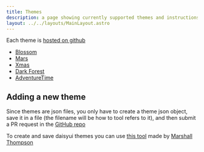 ```yaml
---
title: Themes
description: a page showing currently supported themes and instructions on adding more
layout: ../../layouts/MainLayout.astro
---
```


Each theme is [hosted on github](https://github.com/BleedingEffigy/blossom-plus/tree/master/themes)

- [Blossom](https://github.com/BleedingEffigy/blossom-plus/blob/master/themes/blossom.json)
- [Mars](https://github.com/BleedingEffigy/blossom-plus/blob/master/themes/mars.json)
- [Xmas](https://github.com/BleedingEffigy/blossom-plus/blob/master/themes/xmas.json)
- [Dark Forest](https://github.com/BleedingEffigy/blossom-plus/blob/master/themes/darkForest.json)
- [AdventureTime](https://github.com/BleedingEffigy/blossom-plus/blob/master/themes/adventureTime.json)

## Adding a new theme

Since themes are json files, you only have to create a theme json object, save it in a file (the filename will be how to tool refers to it), and then submit a PR request in the [GitHub repo](https://github.com/BleedingEffigy/blossom-plus/tree/master/themes)

To create and save daisyui themes you can use [this tool](https://themes.ionevolve.com/) made by [Marshall Thompson](https://twitter.com/marshallswain?s=20)
